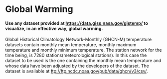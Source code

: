 # Global Warming
#### Use any dataset provided at https://data.giss.nasa.gov/gistemp/ to visualize, in an effective way, global warming.

Global Historical Climatology Network-Monthly (GHCN-M) temperature datasets contain monthly mean temperature, monthly maximum temperature and monthly minimum temperature. The station network for the time being, is 7280 stations(meteorological stations). In this case the dataset to be used is the one containing the monthly mean temperature and whose data have been adjusted by the developers of the dataset. 
The dataset is available at ftp://ftp.ncdc.noaa.gov/pub/data/ghcn/v3/csv/.
